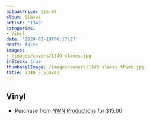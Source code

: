 ```yaml
---
actualPrice: $15.00
album: Slaves
artist: '1349'
categories:
- Vinyl
date: '2024-02-19T06:17:27'
draft: false
images:
- /images/covers/1349-slaves.jpg
inStock: true
thumbnailImage: /images/covers/1349-slaves-thumb.jpg
title: 1349 - Slaves
---
```


## Vinyl
* Purchase from [NWN Productions](http://shop.nwnprod.com/index.php?route=product/product&path=76&product_id=47143&sort=pd.name&order=ASC) for $15.00

